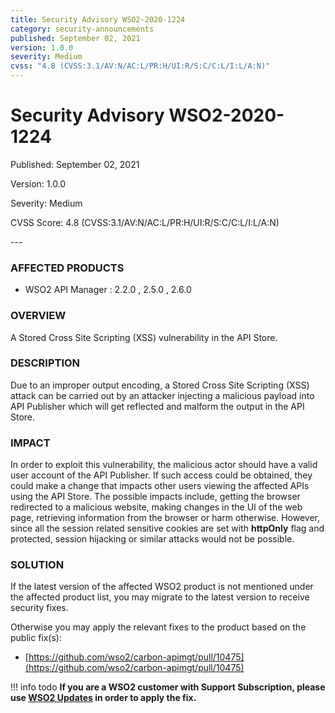 ```yaml
---
title: Security Advisory WSO2-2020-1224
category: security-announcements
published: September 02, 2021
version: 1.0.0
severity: Medium
cvss: "4.8 (CVSS:3.1/AV:N/AC:L/PR:H/UI:R/S:C/C:L/I:L/A:N)"
---
```


# Security Advisory WSO2-2020-1224

<p class="doc-info">Published: September 02, 2021</p>
<p class="doc-info">Version: 1.0.0</p>
<p class="doc-info">Severity: Medium</p>
<p class="doc-info">CVSS Score: 4.8 (CVSS:3.1/AV:N/AC:L/PR:H/UI:R/S:C/C:L/I:L/A:N)</p>
---

### AFFECTED PRODUCTS
* WSO2 API Manager : 2.2.0 , 2.5.0 , 2.6.0


### OVERVIEW
A Stored Cross Site Scripting (XSS) vulnerability in the API Store.


### DESCRIPTION
Due to an improper output encoding, a Stored Cross Site Scripting (XSS) attack can be carried out by an attacker injecting a malicious payload into API Publisher which will get reflected and malform the output in the API Store.


### IMPACT
In order to exploit this vulnerability, the malicious actor should have a valid user account of the API Publisher. If such access could be obtained, they could make a change that impacts other users viewing the affected APIs using the API Store. The possible impacts include, getting the browser redirected to a malicious website, making changes in the UI of the web page, retrieving information from the browser or harm otherwise. However, since all the session related sensitive cookies are set with **httpOnly** flag and protected, session hijacking or similar attacks would not be possible.


### SOLUTION
If the latest version of the affected WSO2 product is not mentioned under the affected product list, you may migrate to the latest version to receive security fixes.

Otherwise you may apply the relevant fixes to the product based on the public fix(s):

* [https://github.com/wso2/carbon-apimgt/pull/10475](https://github.com/wso2/carbon-apimgt/pull/10475)


!!! info todo
    **If you are a WSO2 customer with Support Subscription, please use [WSO2 Updates](https://wso2.com/updates/) in order to apply the fix.**
